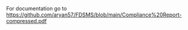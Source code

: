 For documentation go to https://github.com/aryan57/FDSMS/blob/main/Compliance%20Report-compressed.pdf
